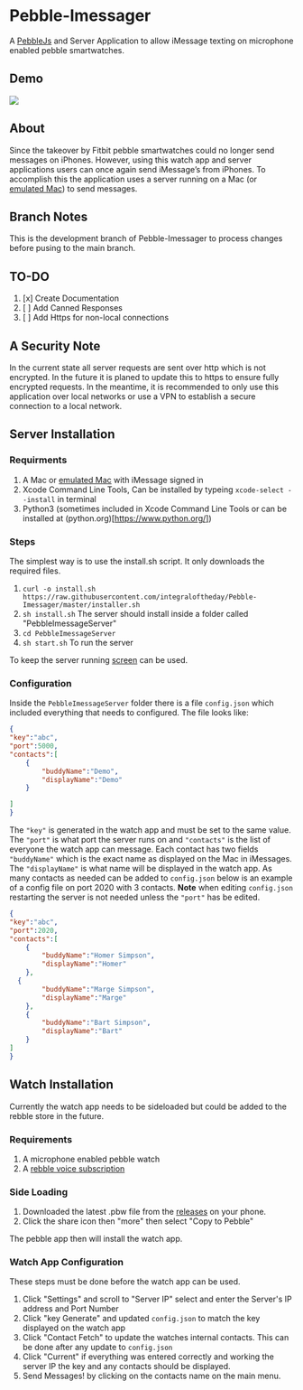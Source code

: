 # Pebble-Imessager
A [PebbleJs](https://github.com/pebble/pebblejs) and Server Application to allow iMessage texting on microphone enabled pebble smartwatches. 

## Demo 
![](Demo.gif)

## About 
Since the takeover by Fitbit pebble smartwatches could no longer send messages on iPhones. However, using this watch app and server 
applications users can once again send iMessage’s from iPhones. To accomplish this the application uses a server running on a Mac (or 
[emulated Mac](https://github.com/foxlet/macOS-Simple-KVM)) to send messages.

## Branch Notes 
This is the development branch of Pebble-Imessager to process changes before pusing to the main branch. 

## TO-DO 
1. [x] Create Documentation 
2. [ ] Add Canned Responses 
3. [ ] Add Https for non-local connections

## A Security Note 
In the current state all server requests are sent over http which is not encrypted. In the future it is planed 
to update this to https to ensure fully encrypted requests. In the meantime, it is recommended to only use this application over local
networks or use a VPN to establish a secure connection to a local network. 

## Server Installation
### Requirments 
1. A Mac or [emulated Mac](https://github.com/foxlet/macOS-Simple-KVM) with iMessage signed in 
2. Xcode Command Line Tools, Can be installed by typeing `xcode-select --install` in terminal 
3. Python3 (sometimes included in Xcode Command Line Tools or can be installed at (python.org)[https://www.python.org/])
### Steps
The simplest way is to use the install.sh script. It only downloads the required files. 
1. `curl -o install.sh https://raw.githubusercontent.com/integraloftheday/Pebble-Imessager/master/installer.sh` 
2. `sh install.sh` The server should install inside a folder called "PebbleImessageServer" 
3. `cd PebbleImessageServer`
4. `sh start.sh` To run the server 

To keep the server running [screen](http://www.kinnetica.com/2011/05/29/using-screen-on-mac-os-x/) can be used. 
### Configuration 
Inside the `PebbleImessageServer` folder there is a file `config.json` which included everything that needs to configured. The file looks like: 

```json 
{
"key":"abc",
"port":5000,
"contacts":[
	{
		"buddyName":"Demo",
		"displayName":"Demo" 
	}

]
}
```
The `"key"` is generated in the watch app and must be set to the same value. The `"port"` is what port the server runs on and `"contacts"` 
is the list of everyone the watch app can message. Each contact has two fields `"buddyName"` which is the exact name as displayed on the Mac
in iMessages. The `"displayName"` is what name will be displayed in the watch app. As many contacts as needed can be added to `config.json`
below is an example of a config file on port 2020 with 3 contacts. **Note** when editing `config.json` restarting the server is not needed
unless the `"port"` has be edited. 

```json 
{
"key":"abc",
"port":2020,
"contacts":[
	{
		"buddyName":"Homer Simpson",
		"displayName":"Homer" 
	},
  {
		"buddyName":"Marge Simpson",
		"displayName":"Marge" 
	},
	{
		"buddyName":"Bart Simpson",
		"displayName":"Bart" 
	}
]
}
```
## Watch Installation 
Currently the watch app needs to be sideloaded but could be added to the rebble store in the future. 
### Requirements 
1. A microphone enabled pebble watch 
2. A [rebble voice subscription](https://rebble.io)
### Side Loading 
1. Downloaded the latest .pbw file from the [releases](https://github.com/integraloftheday/Pebble-Imessager/releases) on your phone. 
2. Click the share icon then "more" then select "Copy to Pebble"

The pebble app then will install the watch app. 
### Watch App Configuration 
These steps must be done before the watch app can be used. 
1. Click "Settings" and scroll to "Server IP" select and enter the Server's IP address and Port Number
2. Click "key Generate" and updated `config.json` to match the key displayed on the watch app 
3. Click "Contact Fetch" to update the watches internal contacts. This can be done after any update to `config.json`
4. Click "Current" if everything was entered correctly and working the server IP the key and any contacts should be displayed.
5. Send Messages! by clicking on the contacts name on the main menu. 

